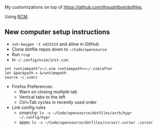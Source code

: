 My customizations on top of https://github.com/thoughtbot/dotfiles.

Using [RCM](http://thoughtbot.github.io/rcm/rcm.7.html).

## New computer setup instructions

- `ssh-keygen -t ed25519` and allow in GitHub
- Clone dotfile repos down to `~/Code/opensource`
- Run `rcup`
- In `~/.config/nvim/init.vim`:
```
set runtimepath^=~/.vim runtimepath+=~/.vim/after
let &packpath = &runtimepath
source ~/.vimrc
```
- Firefox Preferences:
  - Warn on closing multiple tab
  - Vertical tabs to the left
  - Ctrl+Tab cycles in recently used order
- Link config rules
  - omarchy: `ln -s ~/Code/opensource/dotfiles/arch/hypr ~/.config/hypr`
  - apps: `ln -s ~/Code/opensource/dotfiles/cursor/.cursor .cursor`
